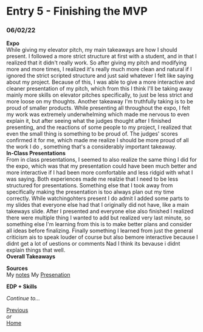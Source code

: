 # Entry 5 - Finishing the MVP
### 06/02/22

**Expo** <br>
While giving my elevator pitch, my main takeaways are how I should present. I followed a more strict structure at first with a student, and in that I realized that it didn't really work. So after giving my pitch and modifying more and more times, I realized it's really much more clean and natural if I ignored the strict scripted structure and just said whatever I felt like saying about my project. Because of this, I was able to give a more interactive and cleaner presentation of my pitch, which from this I think I'll be taking away mainly more skills on elevator pitches specifically, to just be less strict and more loose on my thoughts. Another takeaway I'm truthfully taking is to be proud of smaller products. While presenting all throughout the expo, I felt my work was extremely underwhelming which made me nervous to even explain it, but after seeing what the judges thought after I finished presenting, and the reactions of some people to my project, I realized that even the small thing is something to be proud of. The judges' scores confirmed it for me, which made me realize I should be more proud of all the work I do , something that's a considerably important takeaway. <br>
**In-Class Presentations** <br>
From in class presentations, I seemed to also realize the same thing I did for the expo, which was that my presentation could have been much better and more interactive if I had been more comfortable and less ridgid with what I was saying. Both experiences made me realzie that I need to be less structured for presentations. Something else that I took away from specifically making the presentation is too always plan out my time correctly. While watchingohters present I do admit I added some parts to my slides that everyone else had that I originally did not have, like a main takeways slide. After I presented and everyone else also finished I realized there were multiple thing I wanted to add but realized very last minute, so something else I'm learning from this is to make better plans and consider all ideas before finalizing. Finally something I learned from just the general criticism ais to speak louder of course but also bemore interactive because I didnt get a lot of uestions or comments Nad I think its bevause i didnt explain things that well. <br>
**Overall Takeaways** <br>

**Sources** <br>
My [notes](https://docs.google.com/document/d/1ysQ1bHoPscjpWNcmhv45FULy5DyMCF_7_O8T3K6cfag/edit)
My [Presenation](https://docs.google.com/presentation/d/1T_dgVq_rFW6QA1h2_MVlgsfxLJv0uY4Mfa60D8lHIU8/edit#slide=id.p) <br>

**EDP + Skills** <br>

*Continue to...* 

[Previous](entry05.md) <br>
*or* <br>
[Home](README.md)
